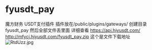 # fyusdt_pay
魔方财务 USDT支付插件
插件放在/public/plugins/gateways/
创建目录fyusdt_pay
然后全部文件丢里面
详细查看
https://api.hjyusdt.com/
<br>
http://mfycj.hjyusdt.com/fyusdt_pay.zip  这个是文件下载地址
<br>
<img src="https://www.helloimg.com/images/2022/04/11/RtdUzz.jpg" alt="RtdUzz.jpg" border="0" />

